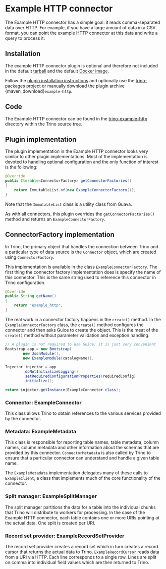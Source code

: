 # Example HTTP connector

The Example HTTP connector has a simple goal: it reads comma-separated
data over HTTP. For example, if you have a large amount of data in a
CSV format, you can point the example HTTP connector at this data and
write a query to process it.

## Installation

The example HTTP connector plugin is optional and therefore not included in the
default [tarball](/installation/deployment) and the default [Docker
image](/installation/containers).

Follow the [plugin installation instructions](plugins-installation) and
optionally use the [trino-packages
project](https://github.com/trinodb/trino-packages) or manually download the
plugin archive {maven_download}`example-http`.

## Code

The Example HTTP connector can be found in the [trino-example-http](https://github.com/trinodb/trino/tree/master/plugin/trino-example-http)
directory within the Trino source tree.

## Plugin implementation

The plugin implementation in the Example HTTP connector looks very
similar to other plugin implementations.  Most of the implementation is
devoted to handling optional configuration and the only function of
interest is the following:

```java
@Override
public Iterable<ConnectorFactory> getConnectorFactories()
{
    return ImmutableList.of(new ExampleConnectorFactory());
}
```

Note that the `ImmutableList` class is a utility class from Guava.

As with all connectors, this plugin overrides the `getConnectorFactories()` method
and returns an `ExampleConnectorFactory`.

## ConnectorFactory implementation

In Trino, the primary object that handles the connection between
Trino and a particular type of data source is the `Connector` object,
which are created using `ConnectorFactory`.

This implementation is available in the class `ExampleConnectorFactory`.
The first thing the connector factory implementation does is specify the
name of this connector. This is the same string used to reference this
connector in Trino configuration.

```java
@Override
public String getName()
{
    return "example_http";
}
```

The real work in a connector factory happens in the `create()`
method. In the `ExampleConnectorFactory` class, the `create()` method
configures the connector and then asks Guice to create the object.
This is the meat of the `create()` method without parameter validation
and exception handling:

```java
// A plugin is not required to use Guice; it is just very convenient
Bootstrap app = new Bootstrap(
        new JsonModule(),
        new ExampleModule(catalogName));

Injector injector = app
        .doNotInitializeLogging()
        .setRequiredConfigurationProperties(requiredConfig)
        .initialize();

return injector.getInstance(ExampleConnector.class);
```

### Connector: ExampleConnector

This class allows Trino to obtain references to the various services
provided by the connector.

### Metadata: ExampleMetadata

This class is responsible for reporting table names, table metadata,
column names, column metadata and other information about the schemas
that are provided by this connector. `ConnectorMetadata` is also called
by Trino to ensure that a particular connector can understand and
handle a given table name.

The `ExampleMetadata` implementation delegates many of these calls to
`ExampleClient`, a class that implements much of the core functionality
of the connector.

### Split manager: ExampleSplitManager

The split manager partitions the data for a table into the individual
chunks that Trino will distribute to workers for processing.
In the case of the Example HTTP connector, each table contains one or
more URIs pointing at the actual data. One split is created per URI.

### Record set provider: ExampleRecordSetProvider

The record set provider creates a record set which in turn creates a
record cursor that returns the actual data to Trino.
`ExampleRecordCursor` reads data from a URI via HTTP. Each line
corresponds to a single row. Lines are split on comma into individual
field values which are then returned to Trino.
